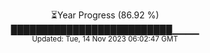 <p align="center">
⏳Year Progress (86.92 %) <br>
██████████████████████████▁▁▁▁ <br>
<sub>Updated: Tue, 14 Nov 2023 06:02:47 GMT</sub>
</p>

